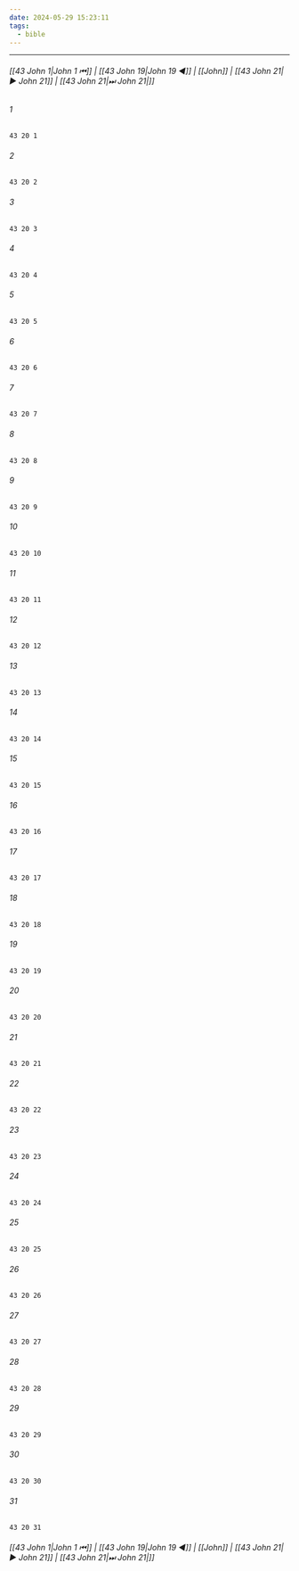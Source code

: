 ```yaml
---
date: 2024-05-29 15:23:11
tags:
  - bible
---
```

___

###### [[43 John 1|John 1 ⏮]] | [[43 John 19|John 19 ◀]] | [[John]] | [[43 John 21|▶ John 21]] | [[43 John 21|⏭ John 21|]]

###### 1
``` verse
43 20 1 
```
###### 2
``` verse
43 20 2 
```
###### 3
``` verse
43 20 3 
```
###### 4
``` verse
43 20 4 
```
###### 5
``` verse
43 20 5 
```
###### 6
``` verse
43 20 6 
```
###### 7
``` verse
43 20 7 
```
###### 8
``` verse
43 20 8 
```
###### 9
``` verse
43 20 9 
```
###### 10
``` verse
43 20 10 
```
###### 11
``` verse
43 20 11 
```
###### 12
``` verse
43 20 12 
```
###### 13
``` verse
43 20 13 
```
###### 14
``` verse
43 20 14 
```
###### 15
``` verse
43 20 15 
```
###### 16
``` verse
43 20 16 
```
###### 17
``` verse
43 20 17 
```
###### 18
``` verse
43 20 18 
```
###### 19
``` verse
43 20 19 
```
###### 20
``` verse
43 20 20 
```
###### 21
``` verse
43 20 21 
```
###### 22
``` verse
43 20 22 
```
###### 23
``` verse
43 20 23 
```
###### 24
``` verse
43 20 24 
```
###### 25
``` verse
43 20 25 
```
###### 26
``` verse
43 20 26 
```
###### 27
``` verse
43 20 27 
```
###### 28
``` verse
43 20 28 
```
###### 29
``` verse
43 20 29 
```
###### 30
``` verse
43 20 30 
```
###### 31
``` verse
43 20 31 
```

###### [[43 John 1|John 1 ⏮]] | [[43 John 19|John 19 ◀]] | [[John]] | [[43 John 21|▶ John 21]] | [[43 John 21|⏭ John 21|]]

